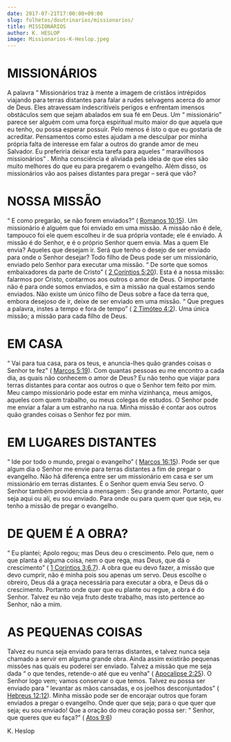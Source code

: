 ```yaml
---
date: 2017-07-21T17:00:00+09:00
slug: folhetos/doutrinarios/missionarios/ 
title: MISSIONÁRIOS 
author: K. HESLOP
image: Missionarios-K-Heslop.jpeg
---
```


MISSIONÁRIOS 
============

A palavra “ Missionários traz à mente a imagem de cristãos intrépidos
viajando para terras distantes para falar a rudes selvagens acerca do
amor de Deus. Eles atravessam indescritíveis perigos e enfrentam imensos
obstáculos sem que sejam abalados em sua fé em Deus. Um “ missionário”
parece ser alguém com uma força espiritual muito maior do que aquela que
eu tenho, ou possa esperar possuir. Pelo menos é isto o que eu gostaria
de acreditar. Pensamentos como estes ajudam a me desculpar por minha
própria falta de interesse em falar a outros do grande amor de meu
Salvador. Eu preferiria deixar esta tarefa para aqueles “ maravilhosos
missionários” . Minha consciência é aliviada pela ideia de que eles são
muito melhores do que eu para pregarem o evangelho. Além disso, os
missionários vão aos países distantes para pregar – será que vão?

NOSSA MISSÃO 
============

“ E como pregarão, se não forem enviados?” ( [Romanos
10:15](http://bibliaonline.com.br/acf/rm/10/15)). Um missionário é
alguém que foi enviado em uma missão. A missão não é dele, tampouco foi
ele quem escolheu ir de sua própria vontade; ele é enviado. A missão é
do Senhor, e é o próprio Senhor quem envia. Mas a quem Ele envia?
Aqueles que desejam ir. Será que tenho o desejo de ser enviado para onde
o Senhor desejar? Todo filho de Deus pode ser um missionário, enviado
pelo Senhor para executar uma missão. “ De sorte que somos embaixadores
da parte de Cristo” ( [2 Coríntios
5:20](http://bibliaonline.com.br/acf/2co/5/20)). Esta é a nossa missão:
falarmos por Cristo, contarmos aos outros o amor de Deus. O importante
não é para onde somos enviados, e sim a missão na qual estamos sendo
enviados. Não existe um único filho de Deus sobre a face da terra que,
embora desejoso de ir, deixe de ser enviado em uma missão. “ Que pregues
a palavra, instes a tempo e fora de tempo” ( [2 Timóteo
4:2](http://bibliaonline.com.br/acf/2tm/4/2)). Uma única missão; a
missão para cada filho de Deus.

EM CASA 
=======

“ Vai para tua casa, para os teus, e anuncia-lhes quão grandes coisas o
Senhor te fez” ( [Marcos 5:19](http://bibliaonline.com.br/acf/mc/5/19)). Com
quantas pessoas eu me encontro a cada dia, as quais não conhecem o amor
de Deus? Eu não tenho que viajar para terras distantes para contar aos
outros o que o Senhor tem feito por mim. Meu campo missionário pode
estar em minha vizinhança, meus amigos, aqueles com quem trabalho, ou
meus colegas de estudos. O Senhor pode me enviar a falar a um estranho
na rua. Minha missão é contar aos outros quão grandes coisas o Senhor
fez por mim.

EM LUGARES DISTANTES 
====================

“ Ide por todo o mundo, pregai o evangelho” ( [Marcos
16:15](http://bibliaonline.com.br/acf/mc/16/15)). Pode ser que algum dia
o Senhor me envie para terras distantes a fim de pregar o evangelho. Não
há diferença entre ser um missionário em casa e ser um missionário em
terras distantes. É o Senhor quem envia Seu servo. O Senhor também
providencia a mensagem : Seu grande amor. Portanto, quer seja aqui ou
alí, eu sou enviado. Para onde ou para quem quer que seja, eu tenho a
missão de pregar o evangelho.

DE QUEM É A OBRA? 
=================

“ Eu plantei; Apolo regou; mas Deus deu o crescimento. Pelo que, nem o
que planta é alguma coisa, nem o que rega, mas Deus, que dá o
crescimento” ( [1 Coríntios 3:6,7](http://bibliaonline.com.br/acf/1co/3/6,7)). A
obra que eu devo fazer, a missão que devo cumprir, não é minha pois sou
apenas um servo. Deus escolhe o obreiro, Deus dá a graça necessária para
executar a obra, e Deus dá o crescimento. Portanto onde quer que eu
plante ou regue, a obra é do Senhor. Talvez eu não veja fruto deste
trabalho, mas isto pertence ao Senhor, não a mim.

AS PEQUENAS COISAS 
==================

Talvez eu nunca seja enviado para terras distantes, e talvez nunca seja
chamado a servir em alguma grande obra. Ainda assim existirão pequenas
missões nas quais eu poderei ser enviado. Talvez a missão que me seja
dada “ o que tendes, retende-o até que eu venha” ( [Apocalipse
2:25](http://bibliaonline.com.br/acf/ap/2/25)). O Senhor logo vem; vamos
conservar o que temos. Talvez eu possa ser enviado para “ levantar as
mãos cansadas, e os joelhos desconjuntados” ( [Hebreus
12:12](http://bibliaonline.com.br/acf/hb/12/12)). Minha missão pode ser
de encorajar outros que foram enviados a pregar o evangelho. Onde quer
que seja; para o que quer que seja; eu sou enviado! Que a oração do meu
coração possa ser: “ Senhor, que queres que eu faça?” ( [Atos
9:6](http://bibliaonline.com.br/acf/atos/9/6))

K. Heslop
